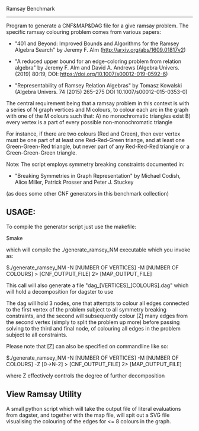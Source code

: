 Ramsay Benchmark
________________


Program to generate a CNF&MAP&DAG file for a give ramsay problem. The specific ramsay colouring problem comes from various papers:

 - "401 and Beyond: Improved Bounds and Algorithms for the Ramsey Algebra Search" by Jeremy F. Alm (http://arxiv.org/abs/1609.01817v2)

 - "A reduced upper bound for an edge-coloring problem from relation algebra" by Jeremy F. Alm and David A. Andrews (Algebra Univers. (2019) 80:19, DOI: https://doi.org/10.1007/s00012-019-0592-6)

 - "Representability of Ramsey Relation Algebras" by Tomasz Kowalski (Algebra Univers. 74 (2015) 265–275 DOI 10.1007/s00012-015-0353-0)

The central requirement being that a ramsay problem in this context is with a series of N graph vertices and M colours, to colour each arc in the graph with one of the M colours such that:
A) no monochromatic triangles exist
B) every vertex is a part of every possible non-monochromatic triangle

For instance, if there are two colours (Red and Green), then ever vertex must be one part of at least one Red-Red-Green triange, and at least one Green-Green-Red triangle, but never part of any Red-Red-Red triangle or a Green-Green-Green triangle.

Note: 
The script employs symmetry breaking constraints documented in:


 - "Breaking Symmetries in Graph Representation" by Michael Codish, Alice Miller, Patrick Prosser and Peter J. Stuckey

(as does some other CNF generators in this benchmark collection)

USAGE:
------

To compile the generator script just use the makefile:

$make

which will compile the ./generate_ramsey_NM executable which you invoke as:

$./generate_ramsey_NM -N [NUMBER OF VERTICES] -M [NUMBER OF COLOURS] > [CNF_OUTPUT_FILE] 2> [MAP_OUTPUT_FILE]

This call will also generate a file "dag_[VERTICES]_[COLOURS].dag" which will hold a decomposition for dagster to use

The dag will hold 3 nodes, one that attempts to colour all edges connected to the first vertex of the problem subject to all symmetry breaking constraints, and the second will subsequently colour [Z] many edges from the second vertex (simply to split the problem up more) before passing solving to the third and final node, of colouring all edges in the problem subject to all constraints.

Please note that [Z] can also be specified on commandline like so:

$./generate_ramsey_NM -N [NUMBER OF VERTICES] -M [NUMBER OF COLOURS] -Z [0->N-2] > [CNF_OUTPUT_FILE] 2> [MAP_OUTPUT_FILE]

where Z effectively controls the degree of further decomposition

View Ramsay Utility
-------------------

A small python script which will take the output file of literal evaluations from dagster, and together with the map file, will spit out a SVG file visualising the colouring of the edges for <= 8 colours in the graph.

